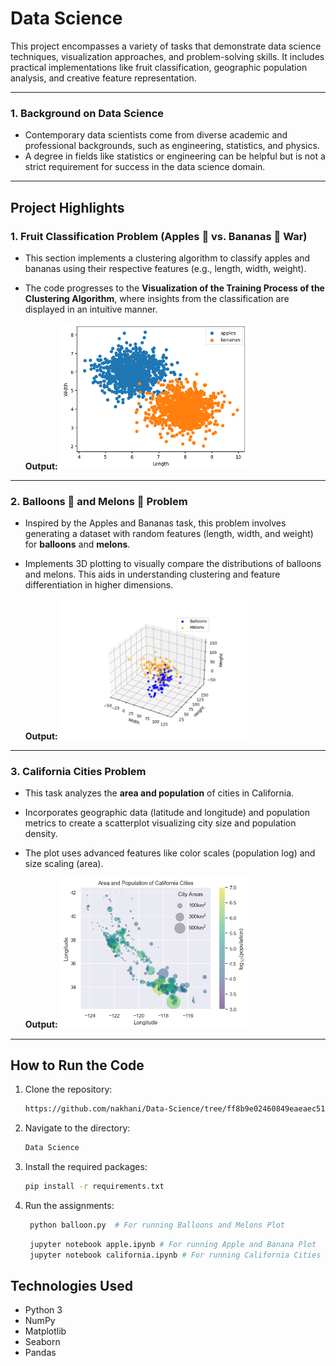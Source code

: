 # Data Science 

This project encompasses a variety of tasks that demonstrate data science techniques, visualization approaches, and problem-solving skills. It includes practical implementations like fruit classification, geographic population analysis, and creative feature representation. 

---

### 1. Background on Data Science
- Contemporary data scientists come from diverse academic and professional backgrounds, such as engineering, statistics, and physics.
- A degree in fields like statistics or engineering can be helpful but is not a strict requirement for success in the data science domain.

---

## Project Highlights

### 1. Fruit Classification Problem (Apples 🍎 vs. Bananas 🍌 War)
- This section implements a clustering algorithm to classify apples and bananas using their respective features (e.g., length, width, weight).
- The code progresses to the **Visualization of the Training Process of the Clustering Algorithm**, where insights from the classification are displayed in an intuitive manner.

  **Output:**
     <img src="apple_banana/1.png" width = "300">

---

### 2. Balloons 🎈 and Melons 🍈 Problem
- Inspired by the Apples and Bananas task, this problem involves generating a dataset with random features (length, width, and weight) for **balloons** and **melons**.
- Implements 3D plotting to visually compare the distributions of balloons and melons. This aids in understanding clustering and feature differentiation in higher dimensions.

  **Output:**
       <img src="balloon_melon/Figure_1.png" width = "300">
---

### 3. California Cities Problem
- This task analyzes the **area and population** of cities in California.
- Incorporates geographic data (latitude and longitude) and population metrics to create a scatterplot visualizing city size and population density.
- The plot uses advanced features like color scales (population log) and size scaling (area).

   **Output:**
       <img src="california_cities/output.png" width = "300">

---

## How to Run the Code
1. Clone the repository:
   ```sh
   https://github.com/nakhani/Data-Science/tree/ff8b9e02460849eaeaec511cb308c938aeb6f5c3/Data%20Science
   ```

2. Navigate to the directory:
   ```sh
   Data Science
   ```

3. Install the required packages:
   ```sh
   pip install -r requirements.txt
   ```

4. Run the assignments:
   ```sh
    python balloon.py  # For running Balloons and Melons Plot
   ```
   
   ```sh
    jupyter notebook apple.ipynb # For running Apple and Banana Plot
    jupyter notebook california.ipynb # For running California Cities Plot
   ```

## Technologies Used
- Python 3
- NumPy
- Matplotlib
- Seaborn
- Pandas